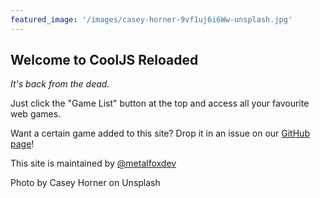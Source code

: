 ```yaml
---
featured_image: '/images/casey-horner-9vf1uj6i6Ww-unsplash.jpg'
---
```


## Welcome to CoolJS Reloaded
*It's back from the dead.*

Just click the "Game List" button at the top and access all your favourite web games.

Want a certain game added to this site? Drop it in an issue on our [GitHub page](https://github.com/metalfoxdev/cjs-reloaded)!

This site is maintained by [@metalfoxdev](https://github.com/metalfoxdev)


Photo by Casey Horner on Unsplash
